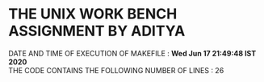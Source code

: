# THE UNIX WORK BENCH ASSIGNMENT BY ADITYA  
DATE AND TIME OF EXECUTION OF MAKEFILE : **Wed Jun 17 21:49:48 IST 2020**  
THE CODE CONTAINS THE FOLLOWING NUMBER OF LINES :
26
